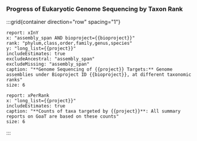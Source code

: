 ### Progress of Eukaryotic Genome Sequencing by Taxon Rank

:::grid{container direction="row" spacing="1"}

```report
report: xInY
x: "assembly_span AND bioproject={{bioproject}}"
rank: "phylum,class,order,family,genus,species"
y: "long_list={{project}}"
includeEstimates: true
excludeAncestral: "assembly_span"
excludeMissing: "assembly_span"
caption: "**Genome Sequencing of {{project}} Targets:** Genome assemblies under Bioproject ID {{bioproject}}, at different taxonomic ranks"
size: 6
```

```report
report: xPerRank
x: "long_list={{project}}"
includeEstimates: true
caption: "**Counts of taxa targeted by {{project}}**: All summary reports on GoaT are based on these counts"
size: 6
```

:::
